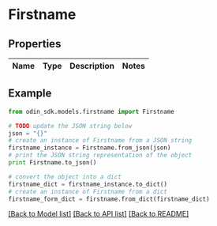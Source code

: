 # Firstname


## Properties

Name | Type | Description | Notes
------------ | ------------- | ------------- | -------------

## Example

```python
from odin_sdk.models.firstname import Firstname

# TODO update the JSON string below
json = "{}"
# create an instance of Firstname from a JSON string
firstname_instance = Firstname.from_json(json)
# print the JSON string representation of the object
print Firstname.to_json()

# convert the object into a dict
firstname_dict = firstname_instance.to_dict()
# create an instance of Firstname from a dict
firstname_form_dict = firstname.from_dict(firstname_dict)
```
[[Back to Model list]](../README.md#documentation-for-models) [[Back to API list]](../README.md#documentation-for-api-endpoints) [[Back to README]](../README.md)


